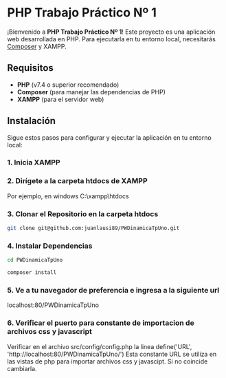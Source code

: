 # PHP Trabajo Práctico Nº 1

¡Bienvenido a **PHP Trabajo Práctico Nº 1**! Este proyecto es una aplicación web desarrollada en PHP. Para ejecutarla en tu entorno local, necesitarás [Composer](https://getcomposer.org/) y XAMPP.

## Requisitos

- **PHP** (v7.4 o superior recomendado)
- **Composer** (para manejar las dependencias de PHP)
- **XAMPP** (para el servidor web)

## Instalación

Sigue estos pasos para configurar y ejecutar la aplicación en tu entorno local:

### 1. Inicia XAMPP

### 2. Dirígete a la carpeta htdocs de XAMPP

Por ejemplo, en windows C:\xampp\htdocs

### 3. Clonar el Repositorio en la carpeta htdocs

```bash
git clone git@github.com:juanlausi89/PWDinamicaTpUno.git 

```

### 4. Instalar Dependencias

```bash
cd PWDinamicaTpUno

```

```bash
composer install

```

### 5. Ve a tu navegador de preferencia e ingresa a la siguiente url

localhost:80/PWDinamicaTpUno

### 6. Verificar el puerto para constante de importacion de archivos css y javascript

Verificar en el archivo src/config/config.php la linea define('URL', 'http://localhost:80/PWDinamicaTpUno/')
Esta constante URL se utiliza en las vistas de php para importar archivos css y javascipt. Si no coincide
cambiarla.